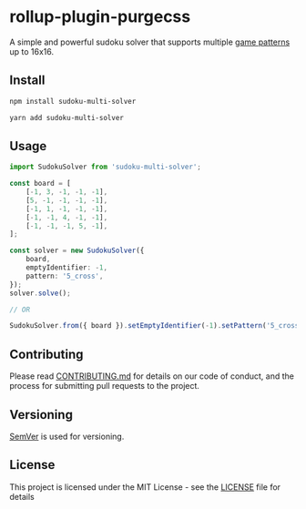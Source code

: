 # rollup-plugin-purgecss

<!-- [![Build Status](https://travis-ci.org/FullHuman/rollup-plugin-purgecss.svg?branch=master)](https://travis-ci.org/FullHuman/rollup-plugin-purgecss) [![CircleCi](https://circleci.com/gh/FullHuman/rollup-plugin-purgecss/tree/master.svg?style=shield)]() [![dependencies Status](https://david-dm.org/fullhuman/rollup-plugin-purgecss/status.svg)](https://david-dm.org/fullhuman/rollup-plugin-purgecss) [![devDependencies Status](https://david-dm.org/fullhuman/rollup-plugin-purgecss/dev-status.svg)](https://david-dm.org/fullhuman/rollup-plugin-purgecss?type=dev)
[![Codacy Badge](https://api.codacy.com/project/badge/Grade/8ae0379b223a459ca1b704648e924d55)](https://www.codacy.com/app/FullHuman/rollup-plugin-purgecss?utm_source=github.com&amp;utm_medium=referral&amp;utm_content=FullHuman/rollup-plugin-purgecss&amp;utm_campaign=Badge_Grade)
[![npm](https://img.shields.io/npm/v/rollup-plugin-purgecss.svg)](https://www.npmjs.com/package/rollup-plugin-purgecss)
[![license](https://img.shields.io/github/license/fullhuman/rollup-plugin-purgecss.svg)]() [![Greenkeeper badge](https://badges.greenkeeper.io/FullHuman/rollup-plugin-purgecss.svg)](https://greenkeeper.io/) -->

A simple and powerful sudoku solver that supports multiple [game patterns](./docs/supported-patterns.md) up to 16x16.

## Install

```sh
npm install sudoku-multi-solver

yarn add sudoku-multi-solver
```

## Usage

```typescript
import SudokuSolver from 'sudoku-multi-solver';

const board = [
    [-1, 3, -1, -1, -1],
    [5, -1, -1, -1, -1],
    [-1, 1, -1, -1, -1],
    [-1, -1, 4, -1, -1],
    [-1, -1, -1, 5, -1],
];

const solver = new SudokuSolver({
    board,
    emptyIdentifier: -1,
    pattern: '5_cross',
});
solver.solve();

// OR

SudokuSolver.from({ board }).setEmptyIdentifier(-1).setPattern('5_cross').solve();
```

## Contributing

Please read [CONTRIBUTING.md](./.github/CONTRIBUTING.md) for details on our code of conduct, and the process for submitting pull requests to the project.

## Versioning

[SemVer](http://semver.org/) is used for versioning.

## License

This project is licensed under the MIT License - see the [LICENSE](LICENSE) file for details
